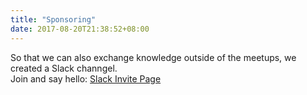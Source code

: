 ```yaml
---
title: "Sponsoring"
date: 2017-08-20T21:38:52+08:00
---
```


So that we can also exchange knowledge outside of the meetups, we created a Slack channgel.  
Join and say hello:  [Slack Invite Page](https://join.slack.com/t/dotnetdevsaustria/shared_invite/enQtMjcyNTA1NjMxNjg2LTEwYWE0NjY4YTg4YWM5ZmNhMDJkZWY4YjE5YmZjNTY5ZDVkMGVkYzU3ODI1OTA5ODAzMzg3OTkwZWU3ODU3NDk)
